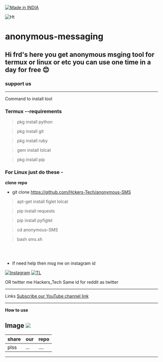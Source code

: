 
<a href=""><img title="Made in INDIA" src="https://img.shields.io/badge/MADE%20IN-INDIA-SCRIPT?colorA=%23ff8100&colorB=%23017e40&colorC=%23ff0000&style=for-the-badge"></a>
</p>

![Ht](https://img.shields.io/badge/Made%20in-India-orange)

# anonymous-messaging
## Hi frd's here you get anonymous msging tool for termux or linux or etc you can use one time in a day for free 😊
### support us

---

Command to install tool

### Termux --requirements
>pkg install python

>pkg install git

>pkg install ruby
 
>gem install lolcat

>pkg install pip

### For Linux just do these -
**clone** **repo**


- git clone https://github.com/Hckers-Tech/anonymous-SMS


>apt-get install figlet lolcat

>pip install requests


>pip install pyfiglet

>cd anonymous-SMS




>bash sms.sh


<br>
</br>


- If need help then msg me on instagram id

[![Instagram](https://img.shields.io/badge/INSTAGRAM-ForHelp-red?style=for-the-badge&logo=instagram)](
https://instagram.com/hackers__tech?utm_medium=copy_link)
[![TL](https://img.shields.io/badge/TELEGRAM-CHANNEL-red?style=for-the-badge&logo=telegram)](https://t.me/hacker_s_tech)


OR twitter me Hackers_Tech 
Same id for reddit as twitter


---
Links
[Subscribe our YouTube channel link](https://youtube.com/channel/UCEX1r_jZouOOpKY7DiWIR6A)


---
**How to use**

Image ![](https://github.com/Hckers-Tech/anonymous-SMS/blob/main/IMG_20210523_144032.jpg)
---
|share|our|repo |
|--- |--- |--- |
|plss| ...|....|


---
